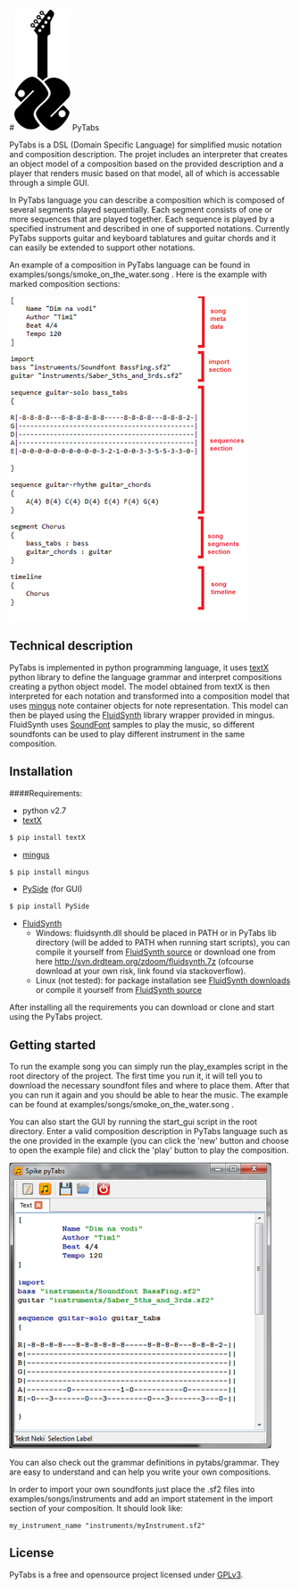 #<img src="https://raw.githubusercontent.com/E2Music/pyTabs/afcb14757df8b9c051750909fcc00a47a44c142f/logo.jpg" width="100"/> PyTabs

PyTabs is a DSL (Domain Specific Language) for simplified music notation and composition description. The projet includes an interpreter that creates an object model of a composition based on the provided description and a player that renders music based on that model, all of which is accessable through a simple GUI.

In PyTabs language you can describe a composition which is composed of several segments played sequentially. Each segment consists of one or more sequences that are played together. Each sequence is played by a specified instrument and described in one of supported notations. Currently PyTabs supports guitar and keyboard tablatures and guitar chords and it can easily be extended to support other notations.

An example of a composition in PyTabs language can be found in examples/songs/smoke_on_the_water.song . Here is the example with marked composition sections:

![song example screenshot](https://raw.githubusercontent.com/E2Music/pyTabs/afcb14757df8b9c051750909fcc00a47a44c142f/screens/song_example_scheme.png) 

## Technical description

PyTabs is implemented in python programming language, it uses [textX] python library to define the language grammar and interpret compositions creating a python object model. The model obtained from textX is then interpreted for each notation and transformed into a composition model that uses [mingus] note container objects for note representation. This model can then be played using the [FluidSynth] library wrapper provided in mingus. FluidSynth uses [SoundFont] samples to play the music, so different soundfonts can be used to play different instrument in the same composition.

## Installation

####Requirements:
- python v2.7
- [textX]
```sh
$ pip install textX
```
- [mingus]
```sh
$ pip install mingus
```
- [PySide] (for GUI)
```sh
$ pip install PySide
```
- [FluidSynth] 
    - Windows: fluidsynth.dll should be placed in PATH or in PyTabs lib directory (will be added to PATH when running start scripts), you can compile it yourself from [FluidSynth source] or download one from here http://svn.drdteam.org/zdoom/fluidsynth.7z (ofcourse download at your own risk, link found via stackoverflow).
    - Linux (not tested): for package installation see [FluidSynth downloads] or compile it yourself from [FluidSynth source]

After installing all the requirements you can download or clone and start using the PyTabs project.

## Getting started

To run the example song you can simply run the play_examples script in the root directory of the project.
The first time you run it, it will tell you to download the necessary soundfont files and where to place them. After that you can run it again and you should be able to hear the music. The example can be found at examples/songs/smoke_on_the_water.song . 

You can also start the GUI by running the start_gui script in the root directory. Enter a valid composition description in PyTabs language such as the one provided in the example (you can click the 'new' button and choose to open the example file) and click the 'play' button to play the composition.

![gui screenshot](https://raw.githubusercontent.com/E2Music/pyTabs/afcb14757df8b9c051750909fcc00a47a44c142f/screens/gui_screen.png)

You can also check out the grammar definitions in pytabs/grammar. They are easy to understand and can help you write your own compositions.

In order to import your own soundfonts just place the .sf2 files into examples/songs/instruments and add an import statement in the import section of your composition. It should look like:
```
my_instrument_name "instruments/myInstrument.sf2"
```

License
----
PyTabs is a free and opensource project licensed under [GPLv3].

[textX]:https://github.com/igordejanovic/textX
[mingus]:https://code.google.com/p/mingus/
[PySide]:http://qt-project.org/wiki/PySide
[FluidSynth]:http://www.fluidsynth.org/
[FluidSynth source]:http://sourceforge.net/projects/fluidsynth/files/fluidsynth-1.1.3/
[FluidSynth downloads]:http://sourceforge.net/p/fluidsynth/wiki/Download/
[SoundFont]:http://en.wikipedia.org/wiki/SoundFont
[GPLv3]:http://www.gnu.org/licenses/
